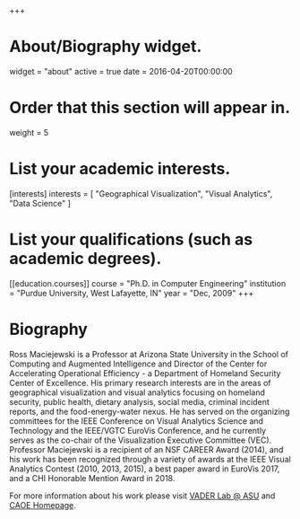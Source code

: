 +++
# About/Biography widget.
widget = "about"
active = true
date = 2016-04-20T00:00:00

# Order that this section will appear in.
weight = 5

# List your academic interests.
[interests]
  interests = [
    "Geographical Visualization",
    "Visual Analytics",
    "Data Science"
  ]

# List your qualifications (such as academic degrees).
[[education.courses]]
  course = "Ph.D. in Computer Engineering"
  institution = "Purdue University, West Lafayette, IN"
  year = "Dec, 2009"
+++

# Biography

Ross Maciejewski is a Professor at Arizona State University in the School of Computing and Augmented Intelligence and Director of the Center for Accelerating Operational Efficiency - a Department of Homeland Security Center of Excellence.  His primary research interests are in the areas of geographical visualization and visual analytics focusing on homeland security, public health, dietary analysis, social media, criminal incident reports, and the food-energy-water nexus.  He has served on the organizing committees for the IEEE Conference on Visual Analytics Science and Technology and the IEEE/VGTC EuroVis Conference, and he currently serves as the co-chair of the Visualization Executive Committee (VEC). Professor Maciejewski is a recipient of an NSF CAREER Award (2014), and his work has been recognized through a variety of awards at the IEEE Visual Analytics Contest (2010, 2013, 2015), a best paper award in EuroVis 2017, and a CHI Honorable Mention Award in 2018.

For more information about his work please visit [VADER Lab @ ASU](http://vader.lab.asu.edu) and [CAOE Homepage](http://caoe.asu.edu).
